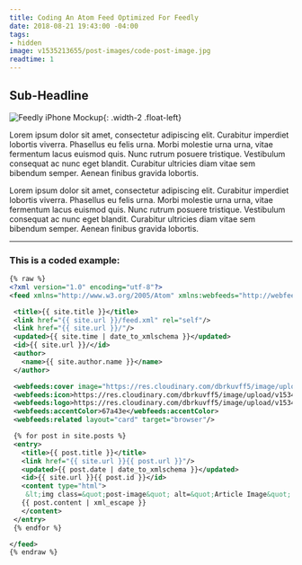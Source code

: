```yaml
---
title: Coding An Atom Feed Optimized For Feedly
date: 2018-08-21 19:43:00 -04:00
tags:
- hidden
image: v1535213655/post-images/code-post-image.jpg
readtime: 1
---
```


## Sub-Headline



![Feedly iPhone Mockup](https://res.cloudinary.com/dbrkuvff5/image/upload/v1535218675/post-images/iphone-feedly-mockup.jpg){: .width-2 .float-left}


Lorem ipsum dolor sit amet, consectetur adipiscing elit. Curabitur imperdiet lobortis viverra. Phasellus eu felis urna. Morbi molestie urna urna, vitae fermentum lacus euismod quis. Nunc rutrum posuere tristique. Vestibulum consequat ac nunc eget blandit. Curabitur ultricies diam vitae sem bibendum semper. Aenean finibus gravida lobortis.

Lorem ipsum dolor sit amet, consectetur adipiscing elit. Curabitur imperdiet lobortis viverra. Phasellus eu felis urna. Morbi molestie urna urna, vitae fermentum lacus euismod quis. Nunc rutrum posuere tristique. Vestibulum consequat ac nunc eget blandit. Curabitur ultricies diam vitae sem bibendum semper. Aenean finibus gravida lobortis.

<hr>

### This is a coded example:


```xml
{% raw %}
<?xml version="1.0" encoding="utf-8"?>
<feed xmlns="http://www.w3.org/2005/Atom" xmlns:webfeeds="http://webfeeds.org/rss/1.0">

 <title>{{ site.title }}</title>
 <link href="{{ site.url }}/feed.xml" rel="self"/>
 <link href="{{ site.url }}/"/>
 <updated>{{ site.time | date_to_xmlschema }}</updated>
 <id>{{ site.url }}/</id>
 <author>
   <name>{{ site.author.name }}</name>
 </author>

 <webfeeds:cover image="https://res.cloudinary.com/dbrkuvff5/image/upload/v1534161359/post-images/mark-on-product.jpg" />
 <webfeeds:icon>https://res.cloudinary.com/dbrkuvff5/image/upload/v1534497630/assets/favicon-96x96.png</webfeeds:icon>
 <webfeeds:logo>https://res.cloudinary.com/dbrkuvff5/image/upload/v1534707051/assets/logo-reversed.svg</webfeeds:logo>
 <webfeeds:accentColor>67a43e</webfeeds:accentColor>
 <webfeeds:related layout="card" target="browser"/>

 {% for post in site.posts %}
 <entry>
   <title>{{ post.title }}</title>
   <link href="{{ site.url }}{{ post.url }}"/>
   <updated>{{ post.date | date_to_xmlschema }}</updated>
   <id>{{ site.url }}{{ post.id }}</id>
   <content type="html">
   	&lt;img class=&quot;post-image&quot; alt=&quot;Article Image&quot; src=&quot;https://res.cloudinary.com/dbrkuvff5/image/upload/f_auto/c_scale,q_auto:good,w_845/{{ post.image | xml_escape }}&quot;&gt;
   {{ post.content | xml_escape }}
   </content>
 </entry>
 {% endfor %}

</feed>
{% endraw %}
```

